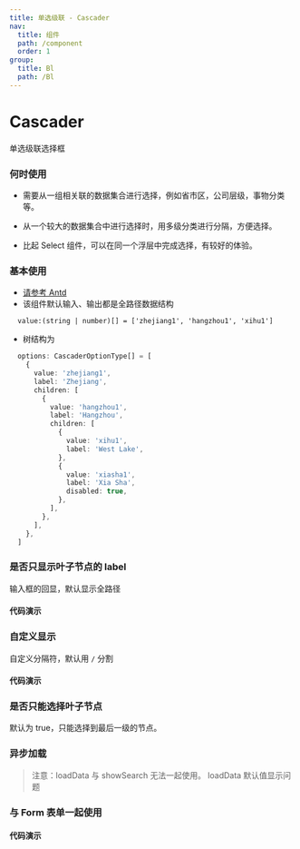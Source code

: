 ```yaml
---
title: 单选级联 - Cascader
nav:
  title: 组件
  path: /component
  order: 1
group:
  title: Bl
  path: /Bl
---
```


# Cascader

单选级联选择框

### 何时使用

- 需要从一组相关联的数据集合进行选择，例如省市区，公司层级，事物分类等。

- 从一个较大的数据集合中进行选择时，用多级分类进行分隔，方便选择。

- 比起 Select 组件，可以在同一个浮层中完成选择，有较好的体验。

### 基本使用

- [请参考 Antd](https://ant.design/components/cascader-cn/#API)
- 该组件默认输入、输出都是全路径数据结构

```
  value:(string | number)[] = ['zhejiang1', 'hangzhou1', 'xihu1']
```

- 树结构为

```typescript
  options: CascaderOptionType[] = [
    {
      value: 'zhejiang1',
      label: 'Zhejiang',
      children: [
        {
          value: 'hangzhou1',
          label: 'Hangzhou',
          children: [
            {
              value: 'xihu1',
              label: 'West Lake',
            },
            {
              value: 'xiasha1',
              label: 'Xia Sha',
              disabled: true,
            },
          ],
        },
      ],
    },
  ]
```

### 是否只显示叶子节点的 label

输入框的回显，默认显示全路径

#### 代码演示

<code src="./demo/demo1/index.tsx"></code>

### 自定义显示

自定义分隔符，默认用 `/` 分割

#### 代码演示

<code src="./demo/demo2/index.tsx"></code>

### 是否只能选择叶子节点

默认为 true，只能选择到最后一级的节点。

<code src="./demo/demo3/index.tsx"></code>

### 异步加载

> 注意：loadData 与 showSearch 无法一起使用。
> loadData 默认值显示问题

### 与 Form 表单一起使用

#### 代码演示

<API />
